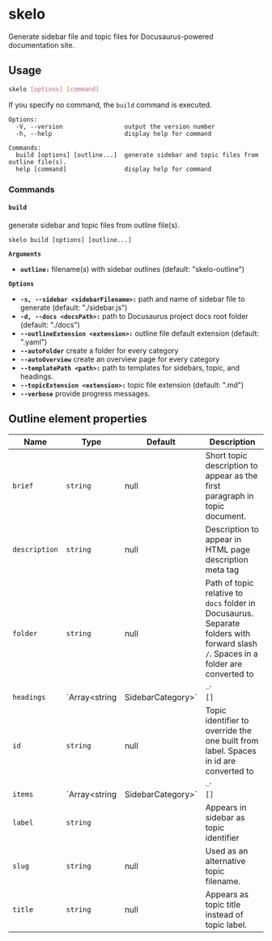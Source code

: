  
# skelo  

Generate sidebar file and topic files for Docusaurus-powered documentation site.

## Usage

```bash
skelo [options] [command]
```

If you specify no command, the `build` command is executed.

```
Options:
  -V, --version                 output the version number
  -h, --help                    display help for command

Commands:
  build [options] [outline...]  generate sidebar and topic files from outline file(s).
  help [command]                display help for command
```

### Commands

#### `build`

generate sidebar and topic files from outline file(s).

`skelo build [options] [outline...]`

**`Arguments`**
- **`outline:`** filename(s) with sidebar outlines (default: "skelo-outline")
  
**`Options`**

- **`-s, --sidebar <sidebarFilename>:`** path and name of sidebar file to generate (default: "./sidebar.js")
- **`-d, --docs <docsPath>:`** path to Docusaurus project docs root folder (default: "./docs")
- **`--outlineExtension <extension>:`** outline file default extension (default: ".yaml")
- **`--autoFolder`** create a folder for every category
- **`--autoOverview`** create an overview page for every category
- **`--templatePath <path>:`** path to templates for sidebars, topic, and headings.
- **`--topicExtension <extension>:`** topic file extension (default: ".md")
- **`--verbose`** provide progress messages.

## Outline element properties

<!-- - `brief`
- `description`
- `folder`
- `headings`
- `id`
- `items`
- `label`
- `slug`
- `title` -->

| Name | Type | Default | Description |
|------|------|---------|-------------|
| `brief` | `string` | null | Short topic description to appear as the first paragraph in topic document. |
| `description` | `string` | null | Description to appear in HTML page description meta tag |
| `folder` | `string` | null | Path of topic relative to `docs` folder in Docusaurus. Separate folders with forward slash `/`. Spaces in a folder are converted to `_`. |
| `headings` | `Array<string | SidebarCategory>` | `[]` | Headings of current topic. Add subheadings in the items element of a heading item. |
| `id` | `string` | null | Topic identifier to override the one built from label. Spaces in id are converted to `_`. |
| `items` | `Array<string | SidebarCategory>` | `[]` | Items of current sidebar topic. A topic with non-empty items is a sidebar category |
| `label` | `string` | | Appears in sidebar as topic identifier |
| `slug` | `string` | null | Used as an alternative topic filename. |
| `title` | `string` | null | Appears as topic title instead of topic label. |